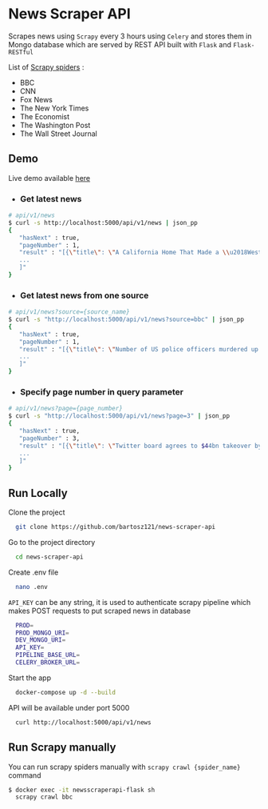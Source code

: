 # News Scraper API

Scrapes news using `Scrapy` every 3 hours using `Celery` and stores them in Mongo database which are served by REST API built with `Flask` and `Flask-RESTful`

List of [Scrapy spiders](https://docs.scrapy.org/en/latest/topics/spiders.html) :

- BBC
- CNN
- Fox News
- The New York Times
- The Economist
- The Washington Post
- The Wall Street Journal

## Demo
Live demo available [here](https://newsscraperapi.bartoszmagiera.me/api/v1/news)

- ### Get latest news

```bash
# api/v1/news
$ curl -s http://localhost:5000/api/v1/news | json_pp
{
   "hasNext" : true,
   "pageNumber" : 1,
   "result" : "[{\"title\": \"A California Home That Made a \\u2018Westworld\\u2019 Cameo Asks $23.5 Million\", \"source_name\": \"The Wall Street Journal\", \"source_unique_id\": \"1650903830\", \"url\": \"https://www.wsj.com/articles/a-california-home-that-made-a-westworld-cameo-asks-23-5-million-11650903830?mod=latest_headlines\", \"img_url\": \"https://images.wsj.net/im-528673?width=100&height=67\", \"created\": \"2022-04-25T19:00:32.772000\", \"id\": \"6266efd0a06562aa6b45aad2\"},
   ...
   ]"
}
```

- ### Get latest news from one source

```bash
# api/v1/news?source={source_name}
$ curl -s "http://localhost:5000/api/v1/news?source=bbc" | json_pp
{
   "hasNext" : true,
   "pageNumber" : 1,
   "result" : "[{\"title\": \"Number of US police officers murdered up by 59%\", \"source_name\": \"BBC\", \"source_unique_id\": \"61218611\", \"url\": \"https://www.bbc.com/news/world-us-canada-61218611\", \"img_url\": \"https://ichef.bbci.co.uk/news/{width}/cpsprodpb/625A/production/_124287152_gettyimages-1368414605.jpg\", \"created\": \"2022-04-25T19:00:08.555000\", \"id\": \"6266efb8a06562aa6b45aaa6\"},
   ...
   ]"
}
```

- ### Specify page number in query parameter

```bash
# api/v1/news?page={page_number}
$ curl -s "http://localhost:5000/api/v1/news?page=3" | json_pp
{
   "hasNext" : true,
   "pageNumber" : 3,
   "result" : "[{\"title\": \"Twitter board agrees to $44bn takeover by Elon Musk\", \"source_name\": \"BBC\", \"source_unique_id\": \"61222470\", \"url\": \"https://www.bbc.com/news/business-61222470\", \"img_url\": \"https://ichef.bbci.co.uk/news/{width}/cpsprodpb/83B3/production/_115651733_breaking-large-promo-nc.png\", \"description\": \"Mr Musk, who made the shock bid just over a week ago, has claimed he can \\\"unlock\\\" the social media firm's potential.\", \"created\": \"2022-04-25T19:00:05.738000\", \"id\": \"6266efb5a06562aa6b45aa7d\"},
   ...
   ]"
}
```
## Run Locally

Clone the project

```bash
  git clone https://github.com/bartosz121/news-scraper-api
```

Go to the project directory

```bash
  cd news-scraper-api
```

Create .env file

```bash
  nano .env
```

`API_KEY` can be any string, it is used to authenticate scrapy pipeline which makes POST requests to put scraped news in database

```bash
  PROD=
  PROD_MONGO_URI=
  DEV_MONGO_URI=
  API_KEY=
  PIPELINE_BASE_URL=
  CELERY_BROKER_URL=
```

Start the app

```bash
  docker-compose up -d --build
```

API will be available under port 5000

```bash
  curl http://localhost:5000/api/v1/news
```

## Run Scrapy manually

You can run scrapy spiders manually with `scrapy crawl {spider_name}` command

```bash
$ docker exec -it newsscraperapi-flask sh
  scrapy crawl bbc
```
